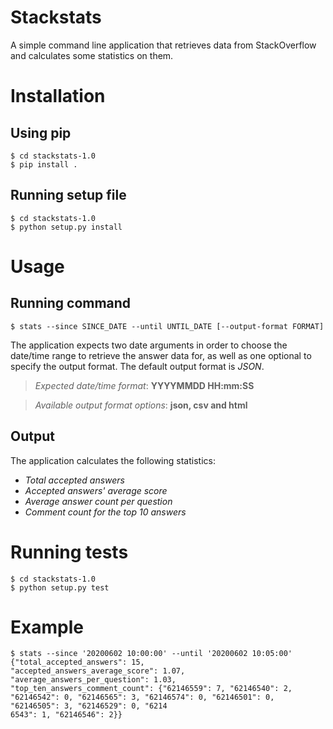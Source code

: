 # Stackstats

A simple command line application that retrieves data from StackOverflow and calculates some statistics
on them.

# Installation

## Using pip

```
$ cd stackstats-1.0
$ pip install .
```

## Running setup file
```
$ cd stackstats-1.0
$ python setup.py install
```

# Usage

## Running command
```
$ stats --since SINCE_DATE --until UNTIL_DATE [--output-format FORMAT]
```
The application expects two date arguments in order to choose the date/time range to retrieve the 
answer data for, as well as one optional to specify the output format. The default output format is *JSON*.
>*Expected date/time format*: **YYYYMMDD HH:mm:SS**

>*Available output format options*: **json, csv and html**

## Output

The application calculates the following statistics:
* *Total accepted answers*
* *Accepted answers' average score*
* *Average answer count per question*
* *Comment count for the top 10 answers*

# Running tests
```
$ cd stackstats-1.0
$ python setup.py test
```

# Example

```
$ stats --since '20200602 10:00:00' --until '20200602 10:05:00'
{"total_accepted_answers": 15, 
"accepted_answers_average_score": 1.07, 
"average_answers_per_question": 1.03, 
"top_ten_answers_comment_count": {"62146559": 7, "62146540": 2, "62146542": 0, "62146565": 3, "62146574": 0, "62146501": 0, "62146505": 3, "62146529": 0, "6214
6543": 1, "62146546": 2}}

```